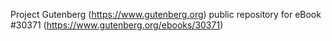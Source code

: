 Project Gutenberg (https://www.gutenberg.org) public repository for eBook #30371 (https://www.gutenberg.org/ebooks/30371)
